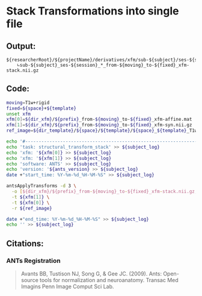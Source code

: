 # Stack Transformations into single file
## Output:
```
${researcherRoot}/${projectName}/derivatives/xfm/sub-${subject}/ses-${session}/
    ∟sub-${subject}_ses-${session}_*_from-${moving}_to-${fixed}_xfm-stack.nii.gz
```
## Code:
```bash
moving=T1w+rigid
fixed=${space}+${template}
unset xfm
xfm[0]=${dir_xfm}/${prefix}_from-${moving}_to-${fixed}_xfm-affine.mat
xfm[1]=${dir_xfm}/${prefix}_from-${moving}_to-${fixed}_xfm-syn.nii.gz
ref_image=${dir_template}/${space}/${template}/${space}_${template}_T1w.nii.gz

echo '#--------------------------------------------------------------------------------' >> ${subject_log}
echo 'task: structural_transform_stack' >> ${subject_log}
echo 'xfm: '${xfm[0]} >> ${subject_log}
echo 'xfm: '${xfm[1]} >> ${subject_log}
echo 'software: ANTS' >> ${subject_log}
echo 'version: '${ants_version} >> ${subject_log}
date +"start_time: %Y-%m-%d_%H-%M-%S" >> ${subject_log}

antsApplyTransforms -d 3 \
  -o [${dir_xfm}/${prefix}_from-${moving}_to-${fixed}_xfm-stack.nii.gz,1] \
  -t ${xfm[1]} \
  -t ${xfm[0]} \
  -r ${ref_image}

date +"end_time: %Y-%m-%d_%H-%M-%S" >> ${subject_log}
echo '' >> ${subject_log}
```
## Citations:
### ANTs Registration
>Avants BB, Tustison NJ, Song G, & Gee JC. (2009). Ants: Open-source tools for normalization and neuroanatomy. Transac Med Imagins Penn Image Comput Sci Lab.
